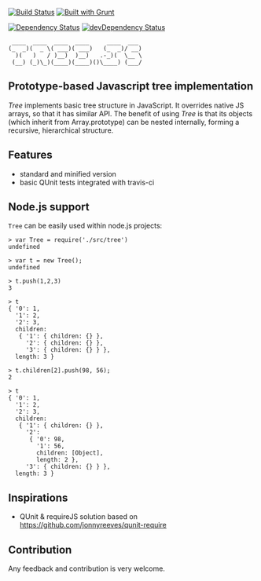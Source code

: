 [![Build Status](https://travis-ci.org/ducin/tree.png?branch=master)](https://travis-ci.org/ducin/tree)
[![Built with Grunt](https://cdn.gruntjs.com/builtwith.png)](http://gruntjs.com/)

[![Dependency Status](https://david-dm.org/ducin/tree.svg)](https://david-dm.org/ducin/tree)
[![devDependency Status](https://david-dm.org/ducin/tree/dev-status.svg)](https://david-dm.org/ducin/tree#info=devDependencies)

     ____  ____  ____  ____     ____  ___
    (_  _)(  _ \( ___)( ___)   (_  _)/ __)
      )(   )   / )__)  )__)   .-_)(  \__ \
     (__) (_)\_)(____)(____)()\____) (___/

Prototype-based Javascript tree implementation
----------------------------------------------

_Tree_ implements basic tree structure in JavaScript. It overrides native JS
arrays, so that it has similar API. The benefit of using _Tree_ is that its
objects (which inherit from Array.prototype) can be nested internally, forming
a recursive, hierarchical structure.

Features
--------

 * standard and minified version
 * basic QUnit tests integrated with travis-ci

Node.js support
---------------

`Tree` can be easily used within node.js projects:

    > var Tree = require('./src/tree')
    undefined

    > var t = new Tree();
    undefined

    > t.push(1,2,3)
    3

    > t
    { '0': 1,
      '1': 2,
      '2': 3,
      children:
       { '1': { children: {} },
         '2': { children: {} },
         '3': { children: {} } },
      length: 3 }

    > t.children[2].push(98, 56);
    2

    > t
    { '0': 1,
      '1': 2,
      '2': 3,
      children:
       { '1': { children: {} },
         '2':
          { '0': 98,
            '1': 56,
            children: [Object],
            length: 2 },
         '3': { children: {} } },
      length: 3 }

Inspirations
------------

 * QUnit & requireJS solution based on https://github.com/jonnyreeves/qunit-require

Contribution
------------

Any feedback and contribution is very welcome.
